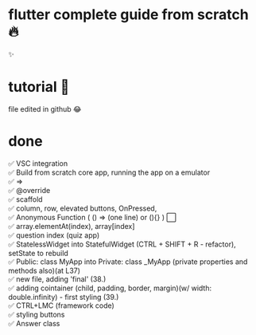 # flutter complete guide from scratch 🔥
✨  
# tutorial 🤣
file edited in github 😂  
# done
✅ VSC integration  
✅ Build from scratch core app, running the app on a emulator  
✅ =>  
✅ @override  
✅ scaffold  
✅ column, row, elevated buttons, OnPressed,  
✅ Anonymous Function (  () => (one line) or (){} ) ⬜️  
✅ array.elementAt(index), array[index]  
✅ question index (quiz app)  
✅ StatelessWidget into StatefulWidget (CTRL + SHIFT + R - refactor), setState to rebuild  
✅ Public: class MyApp into Private: class _MyApp  (private properties and methods also)(at L37)  
✅ new file, adding 'final' (38.)  
✅ adding cointainer (child, padding, border, margin)(w/ width: double.infinity) - first styling (39.)  
✅ CTRL+LMC (framework code)  
✅ styling buttons  
✅ Answer class  